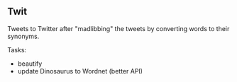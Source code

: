 ## Twit
Tweets to Twitter after "madlibbing" the tweets by converting words to their synonyms.

Tasks:
 - beautify
 - update Dinosaurus to Wordnet (better API)